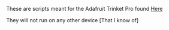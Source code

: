 These are scripts meant for the Adafruit Trinket Pro found [Here](https://www.adafruit.com/product/2000?gclid=CjwKCAjwm_P5BRAhEiwAwRzSOzePwCEtjDbmIK55p0BAYJ9yXicqMlGhq5fEl4ScdXdDDwepYw4XmBoCQEMQAvD_BwE)

They will not run on any other device [That I know of]
